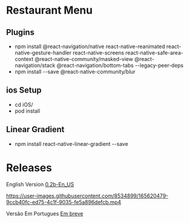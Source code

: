 # Restaurant Menu

## Plugins

- npm install @react-navigation/native react-native-reanimated react-native-gesture-handler react-native-screens react-native-safe-area-context @react-native-community/masked-view @react-navigation/stack @react-navigation/bottom-tabs --legacy-peer-deps
- npm install --save @react-native-community/blur

## ios Setup

- cd iOS/
- pod install

## Linear Gradient

- npm install react-native-linear-gradient --save

# Releases
English Version [0.2b-En_US](https://github.com/felipemartins210/Restaurant-Menu-App/releases/tag/0.2b-En_US)


https://user-images.githubusercontent.com/8534899/165620479-9ccb40fc-ed75-4c1f-9035-fe5a896defcb.mp4


Versão Em Portugues [Em breve](#)
